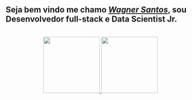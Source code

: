 <!--
**waguii/waguii** is a ✨ _special_ ✨ repository because its `README.md` (this file) appears on your GitHub profile.

Here are some ideas to get you started:

- 🔭 I’m currently working on ...
- 🌱 I’m currently learning ...
- 👯 I’m looking to collaborate on ...
- 🤔 I’m looking for help with ...
- 💬 Ask me about ...
- 📫 How to reach me: ...
- 😄 Pronouns: ...
- ⚡ Fun fact: ...
-->

<h2>Seja bem vindo me chamo <a href="https://www.linkedin.com/in/waguii" target="_blank"><i>Wagner Santos</i></a>, sou Desenvolvedor full-stack e Data Scientist Jr.</h2>
<br/>
<div align="center">
  <a href="https://github.com/waguii">
  <img height="150em" src="https://github-readme-stats.vercel.app/api?username=waguii&show_icons=true&theme=tokyonight&include_all_commits=true&count_private=true"/>
  <img height="150em" src="https://github-readme-stats.vercel.app/api/top-langs/?username=waguii&layout=compact&langs_count=7&theme=tokyonight"/>
</div>
<br/>
